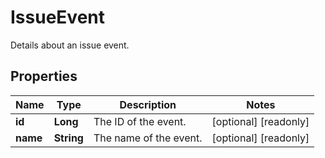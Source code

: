 

# IssueEvent

Details about an issue event.

## Properties

| Name | Type | Description | Notes |
|------------ | ------------- | ------------- | -------------|
|**id** | **Long** | The ID of the event. |  [optional] [readonly] |
|**name** | **String** | The name of the event. |  [optional] [readonly] |



